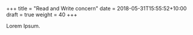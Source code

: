 +++
title = "Read and Write concern"
date =  2018-05-31T15:55:52+10:00
draft = true
weight = 40
+++

Lorem Ipsum.
